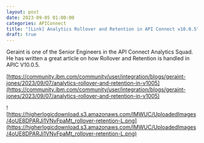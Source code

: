 ```yaml
---
layout: post
date: 2023-09-05 01:00:00
categories: APIConnect
title: "[Link] Analytics Rollover and Retention in API Connect v10.0.5"
draft: true
---
```


Geraint is one of the Senior Engineers in the API Connect Analytics Squad. He has written a great article on how Rollover and Retention is handled in APIC V10.0.5.

[https://community.ibm.com/community/user/integration/blogs/geraint-jones/2023/09/07/analytics-rollover-and-retention-in-v1005](https://community.ibm.com/community/user/integration/blogs/geraint-jones/2023/09/07/analytics-rollover-and-retention-in-v1005)

![https://higherlogicdownload.s3.amazonaws.com/IMWUC/UploadedImages/4oUE8DPARJi1VNvFpaMt_rollover-retention-L.png](https://higherlogicdownload.s3.amazonaws.com/IMWUC/UploadedImages/4oUE8DPARJi1VNvFpaMt_rollover-retention-L.png)
